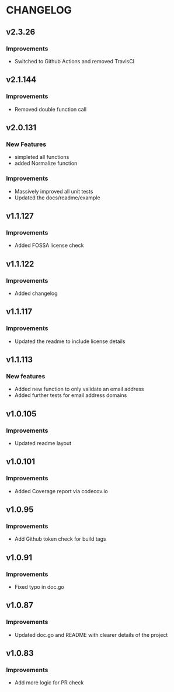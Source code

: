 CHANGELOG
=========

v2.3.26
------

### Improvements

- Switched to Github Actions and removed TravisCI

v2.1.144
------

### Improvements

- Removed double function call

v2.0.131
------

### New Features

- simpleted all functions
- added Normalize function

### Improvements

- Massively improved all unit tests
- Updated the docs/readme/example

v1.1.127
------

### Improvements

- Added FOSSA license check

v1.1.122
------

### Improvements

- Added changelog

v1.1.117
------

### Improvements

- Updated the readme to include license details

v1.1.113
------

### New features

- Added new function to only validate an email address
- Added further tests for email address domains

v1.0.105
------

### Improvements

- Updated readme layout

v1.0.101
------

### Improvements

- Added Coverage report via codecov.io

v1.0.95
------

### Improvements

- Add Github token check for build tags

v1.0.91
------

### Improvements

- Fixed typo in doc.go

v1.0.87
------

### Improvements

- Updated doc.go and README with clearer details of the project

v1.0.83
------

### Improvements

- Add more logic for PR check